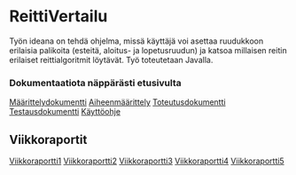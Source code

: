 ﻿# ReittiVertailu


Työn ideana on tehdä ohjelma, missä käyttäjä voi asettaa ruudukkoon erilaisia 
palikoita (esteitä, aloitus- ja lopetusruudun) ja katsoa millaisen reitin
erilaiset reittialgoritmit löytävät. Työ toteutetaan Javalla.


### Dokumentaatiota näppärästi etusivulta
[Määrittelydokumentti](Dokumentaatio/Maarittelydokumentti.md)
[Aiheenmäärittely](Dokumentaatio/Aiheenmaarittely.md)
[Toteutusdokumentti](Dokumentaatio/Toteutusdokumentti.pdf)
[Testausdokumentti](Dokumentaatio/Testausdokumentti.pdf)
[Käyttöohje](Dokumentaatio/ohje.md)


## Viikkoraportit
[Viikkoraportti1](Dokumentaatio/Viikkoraportti1.md)
[Viikkoraportti2](Dokumentaatio/Viikkoraportti2.md)
[Viikkoraportti3](Dokumentaatio/Viikkoraportti3.md)
[Viikkoraportti4](Dokumentaatio/Viikkoraportti4.md)
[Viikkoraportti5](Dokumentaatio/Viikkoraportti5.md)
